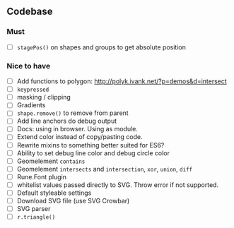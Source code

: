 ## Codebase

### Must

- [ ] `stagePos()` on shapes and groups to get absolute position

### Nice to have 

- [ ] Add functions to polygon: http://polyk.ivank.net/?p=demos&d=intersect
- [ ] `keypressed`
- [ ] masking / clipping
- [ ] Gradients
- [ ] `shape.remove()` to remove from parent
- [ ] Add line anchors do debug output
- [ ] Docs: using in browser. Using as module.
- [ ] Extend color instead of copy/pasting code.
- [ ] Rewrite mixins to something better suited for ES6?
- [ ] Ability to set debug line color and debug circle color
- [ ] Geomelement `contains`
- [ ] Geomelement `intersects` and `intersection`, `xor`, `union`, `diff`
- [ ] Rune.Font plugin
- [ ] whitelist values passed directly to SVG. Throw error if not supported.
- [ ] Default styleable settings
- [ ] Download SVG file (use SVG Crowbar)
- [ ] SVG parser
- [ ] `r.triangle()`
